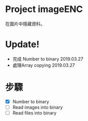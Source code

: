 # Project imageENC
在圖片中隱藏資料。  
# Update!
- 完成 Number to binary 2019.03.27  
- 處理Array copying 2019.03.27  
# 步驟
- [x] Number to binary  
- [ ] Read images into binary  
- [ ] Read files into binary
